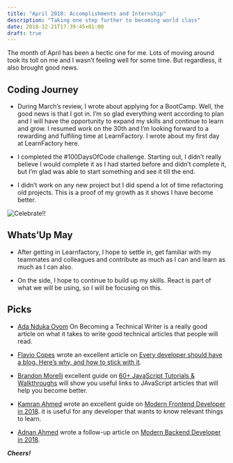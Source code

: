 ```yaml
---
title: "April 2018: Accomplishments and Internship"
description: "Taking one step further to becoming world class"
date: 2018-12-21T17:39:45+01:00
draft: true
---
```


The month of April has been a hectic one for me. Lots of moving around took its toll on me and I wasn’t feeling well for some time. But regardless, it also brought good news.

## Coding Journey

- During March’s review, I wrote about applying for a BootCamp. Well, the good news is that I got in. I’m so glad everything went according to plan and I will have the opportunity to expand my skills and continue to learn and grow. I resumed work on the 30th and I’m looking forward to a rewarding and fulfiling time at LearnFactory. I wrote about my first day at LearnFactory here.
  
- I completed the #100DaysOfCode challenge. Starting out, I didn’t really believe I would complete it as I had started before and didn’t complete it, but I’m glad was able to start something and see it till the end.
  
- I didn’t work on any new project but I did spend a lot of time refactoring old projects. This is a proof of my growth as it shows I have become better.


![Celebrate!!](https://cdn-images-1.medium.com/max/800/0*atugRoPnAcILSecM)

## Whats’Up May

- After getting in Learnfactory, I hope to settle in, get familiar with my teammates and colleagues and contribute as much as I can and learn as much as I can also.
    
- On the side, I hope to continue to build up my skills. React is part of what we will be using, so I will be focusing on this.

## Picks

- [Ada Nduka Oyom](https://twitter.com/Kolokodess) On Becoming a Technical Writer is a really good article on what it takes to write good technical articles that people will read.

- [Flavio Copes](https://flaviocopes.com/) wrote an excellent article on [Every developer should have a blog. Here’s why, and how to stick with it](https://medium.freecodecamp.org/every-developer-should-have-a-blog-heres-why-and-how-to-stick-with-it-5fd55a247fbf).

- [Brandon Morelli](https://codeburst.io/@bmorelli25?source=post_header_lockup) excellent guide on [60+ JavaScript Tutorials & Walkthroughs](https://codeburst.io/60-javascript-tutorials-walkthroughs-cb315cc1947e) will show you useful links to JAvaScript articles that will help you become better.

- [Kamran Ahmed](https://github.com/kamranahmedse) wrote an excellent guide on [Modern Frontend Developer in 2018](https://medium.com/tech-tajawal/modern-frontend-developer-in-2018-4c2072fa2b9c). it is useful for any developer that wants to know relevant things to learn.

- [Adnan Ahmed](https://github.com/idnan) wrote a follow-up article on [Modern Backend Developer in 2018](https://medium.com/tech-tajawal/modern-backend-developer-in-2018-6b3f7b5f8b9).


_**Cheers!**_